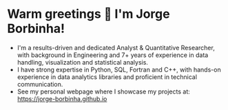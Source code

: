 # Warm greetings 👋 I'm Jorge Borbinha!

 - I'm a results-driven and dedicated Analyst & Quantitative Researcher, with background in Engineering and 7+ years of experience in data handling, visualization and statistical analysis.
 - I have strong expertise in Python, SQL, Fortran and C++, with hands-on experience in data analytics libraries and proficient in technical communication.
 - See my personal webpage where I showcase my projects at: https://jorge-borbinha.github.io



<!--
**jorge-borbinha/jorge-borbinha** is a ✨ _special_ ✨ repository because its `README.md` (this file) appears on your GitHub profile.

Here are some ideas to get you started:

- 🔭 I’m currently working on ...
- 🌱 I’m currently learning ...
- 👯 I’m looking to collaborate on ...
- 🤔 I’m looking for help with ...
- 💬 Ask me about ...
- 📫 How to reach me: ...
- 😄 Pronouns: ...
- ⚡ Fun fact: ...
-->
